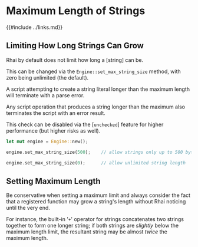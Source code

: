 Maximum Length of Strings
========================

{{#include ../links.md}}

Limiting How Long Strings Can Grow
---------------------------------

Rhai by default does not limit how long a [string] can be.

This can be changed via the `Engine::set_max_string_size` method, with zero being unlimited (the default).

A script attempting to create a string literal longer than the maximum length will terminate with a parse error.

Any script operation that produces a string longer than the maximum also terminates the script with an error result.

This check can be disabled via the [`unchecked`] feature for higher performance (but higher risks as well).

```rust
let mut engine = Engine::new();

engine.set_max_string_size(500);    // allow strings only up to 500 bytes long (in UTF-8 format)

engine.set_max_string_size(0);      // allow unlimited string length
```


Setting Maximum Length
---------------------

Be conservative when setting a maximum limit and always consider the fact that a registered function may grow
a string's length without Rhai noticing until the very end.

For instance, the built-in '`+`' operator for strings concatenates two strings together to form one longer string;
if both strings are _slightly_ below the maximum length limit, the resultant string may be almost _twice_ the maximum length.

